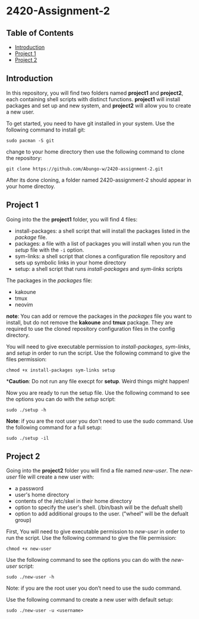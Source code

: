 # 2420-Assignment-2
## Table of Contents
- [Introduction](#introduction)
- [Project 1](#project-1)
- [Project 2](#project-2)

## Introduction
In this repository, you will find two folders named **project1** and **project2**, each containing shell scripts with distinct functions. **project1** will install packages and set up and new system, and **project2** will allow you to create a new user.

To get started, you need to have git installed in your system.
Use the following command to install git:
```
sudo pacman -S git
```
change to your home directory then use the following command to clone the repository:
```
git clone https://github.com/Abungo-w/2420-assignment-2.git
```
After its done cloning, a folder named 2420-assignment-2 should appear in your home directoy. 

## Project 1
Going into the the **project1** folder, you will find 4 files:
- install-packages: a shell script that will install the packages listed in the _package_ file.
- packages: a file with a list of packages you will install when you run the _setup_ file with the `-i` option.
- sym-links: a shell script that clones a configuration file repository and sets up symbolic links in your home directory
- setup: a shell script that runs _install-packages_ and _sym-links_ scripts

The packages in the _packages_ file:
- kakoune
- tmux
- neovim

**note**: You can add or remove the packages in the _packages_ file you want to install, but do not remove the **kakoune** and **tmux** package. They are required to use the cloned repository configuration files in the config directory.

You will need to give executable permission to _install-packages_, _sym-links_, and
_setup_ in order to run the script.
Use the following command to give the files permission:
```
chmod +x install-packages sym-links setup
```
***Caution**: Do not run any file execpt for **setup**. Weird things might happen!

Now you are ready to run the setup file. Use the following command to see the options you can do with the _setup_ script:
```
sudo ./setup -h
```
**Note**: if you are the root user you don't need to use the sudo command.
Use the following command for a full setup:
```
sudo ./setup -il
```

## Project 2
Going into the **project2** folder you will find a file named _new-user_.
The _new-user_ file will create a new user with:
- a password
- user's home directory
- contents of the  /etc/skel in their home directory
- option to specify the user's shell.  (/bin/bash will be the defualt shell)
- option to add additional groups to the user. ("wheel" will be the defualt group)

First, You will need to give executable permission to _new-user_ in order to run the script.
Use the following command to give the file permission:
```
chmod +x new-user
```
Use the following command to see the options you can do with the _new-user_ script:
```
sudo ./new-user -h
```
Note: if you are the root user you don’t need to use the sudo command.

Use the following command to create a new user with default setup:
```
sudo ./new-user -u <username>
```
